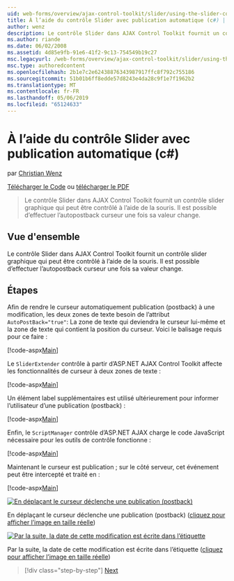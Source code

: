 ```yaml
---
uid: web-forms/overview/ajax-control-toolkit/slider/using-the-slider-control-with-auto-postback-cs
title: À l’aide du contrôle Slider avec publication automatique (c#) | Microsoft Docs
author: wenz
description: Le contrôle Slider dans AJAX Control Toolkit fournit un contrôle slider graphique qui peut être contrôlé à l’aide de la souris. Il est possible de rendre la comptabilisation de curseur automatique...
ms.author: riande
ms.date: 06/02/2008
ms.assetid: 4d85e9fb-91e6-41f2-9c13-754549b19c27
msc.legacyurl: /web-forms/overview/ajax-control-toolkit/slider/using-the-slider-control-with-auto-postback-cs
msc.type: authoredcontent
ms.openlocfilehash: 2b1e7c2e62438876343987917ffc8f792c755186
ms.sourcegitcommit: 51b01b6ff8edde57d8243e4da28c9f1e7f1962b2
ms.translationtype: MT
ms.contentlocale: fr-FR
ms.lasthandoff: 05/06/2019
ms.locfileid: "65124633"
---
```

# <a name="using-the-slider-control-with-auto-postback-c"></a>À l’aide du contrôle Slider avec publication automatique (c#)

par [Christian Wenz](https://github.com/wenz)

[Télécharger le Code](http://download.microsoft.com/download/9/3/f/93f8daea-bebd-4821-833b-95205389c7d0/Slider1.cs.zip) ou [télécharger le PDF](http://download.microsoft.com/download/b/6/a/b6ae89ee-df69-4c87-9bfb-ad1eb2b23373/slider1CS.pdf)

> Le contrôle Slider dans AJAX Control Toolkit fournit un contrôle slider graphique qui peut être contrôlé à l’aide de la souris. Il est possible d’effectuer l’autopostback curseur une fois sa valeur change.

## <a name="overview"></a>Vue d'ensemble

Le contrôle Slider dans AJAX Control Toolkit fournit un contrôle slider graphique qui peut être contrôlé à l’aide de la souris. Il est possible d’effectuer l’autopostback curseur une fois sa valeur change.

## <a name="steps"></a>Étapes

Afin de rendre le curseur automatiquement publication (postback) à une modification, les deux zones de texte besoin de l’attribut `AutoPostBack="true"`: La zone de texte qui deviendra le curseur lui-même et la zone de texte qui contient la position du curseur. Voici le balisage requis pour ce faire :

[!code-aspx[Main](using-the-slider-control-with-auto-postback-cs/samples/sample1.aspx)]

Le `SliderExtender` contrôle à partir d’ASP.NET AJAX Control Toolkit affecte les fonctionnalités de curseur à deux zones de texte :

[!code-aspx[Main](using-the-slider-control-with-auto-postback-cs/samples/sample2.aspx)]

Un élément label supplémentaires est utilisé ultérieurement pour informer l’utilisateur d’une publication (postback) :

[!code-aspx[Main](using-the-slider-control-with-auto-postback-cs/samples/sample3.aspx)]

Enfin, le `ScriptManager` contrôle d’ASP.NET AJAX charge le code JavaScript nécessaire pour les outils de contrôle fonctionne :

[!code-aspx[Main](using-the-slider-control-with-auto-postback-cs/samples/sample4.aspx)]

Maintenant le curseur est publication ; sur le côté serveur, cet événement peut être intercepté et traité en :

[!code-aspx[Main](using-the-slider-control-with-auto-postback-cs/samples/sample5.aspx)]

[![En déplaçant le curseur déclenche une publication (postback)](using-the-slider-control-with-auto-postback-cs/_static/image2.png)](using-the-slider-control-with-auto-postback-cs/_static/image1.png)

En déplaçant le curseur déclenche une publication (postback) ([cliquez pour afficher l’image en taille réelle](using-the-slider-control-with-auto-postback-cs/_static/image3.png))

[![Par la suite, la date de cette modification est écrite dans l’étiquette](using-the-slider-control-with-auto-postback-cs/_static/image5.png)](using-the-slider-control-with-auto-postback-cs/_static/image4.png)

Par la suite, la date de cette modification est écrite dans l’étiquette ([cliquez pour afficher l’image en taille réelle](using-the-slider-control-with-auto-postback-cs/_static/image6.png))

> [!div class="step-by-step"]
> [Next](databinding-the-slider-control-cs.md)
